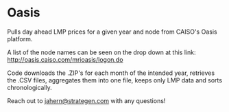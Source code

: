 # Oasis
Pulls day ahead LMP prices for a given year and node from CAISO's Oasis platform.

A list of the node names can be seen on the drop down at this link: http://oasis.caiso.com/mrioasis/logon.do

Code downloads the .ZIP's for each month of the intended year, retrieves the .CSV files, aggregates them into one file, keeps only LMP data and sorts chronologically. 

Reach out to jahern@strategen.com with any questions!
